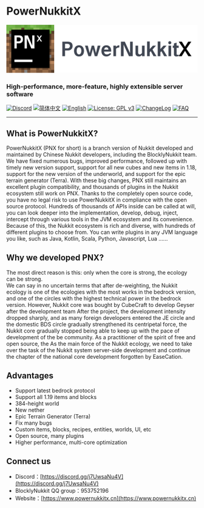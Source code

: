 # PowerNukkitX  

![PNX Banner](../image/PNX_BANNER.png)  

<h3 style="width: fit-content;" class="mdui-center">High-performance, more-feature, highly extensible server software</h2>  

[![Discord](https://img.shields.io/discord/944227466912870410?style=flat-square)](https://discord.gg/j7UwsaNu4V)
[![简体中文](https://img.shields.io/badge/简体中文-100%25-green?style=flat-square)](https://github.com/BlocklyNukkit/PowerNukkitX/blob/master/README.md)
[![English](https://img.shields.io/badge/English-30%25-yellow?style=flat-square)](https://github.com/BlocklyNukkit/PowerNukkitX/blob/master/blob/en-us/README.md)
[![License: GPL v3](https://img.shields.io/badge/License-GPL%20v3-blue.svg?style=flat-square)](https://github.com/BlocklyNukkit/PowerNukkitX/blob/master/LICENSE)
[![ChangeLog](https://img.shields.io/badge/更新日志-blue?style=flat-square)](https://github.com/BlocklyNukkit/PowerNukkitX/blob/master/CHANGELOG.md)
[![FAQ](https://img.shields.io/badge/FAQ-blue?style=flat-square)](https://github.com/BlocklyNukkit/PowerNukkitX/wiki/FAQ)

-----  

## What is PowerNukkitX?  

PowerNukkitX (PNX for short) is a branch version of Nukkit developed and maintained by Chinese Nukkit developers, 
including the BlocklyNukkit team. We have fixed numerous bugs, improved performance, followed up with timely new version support, 
support for all new cubes and new items in 1.18, support for the new version of the underworld, 
and support for the epic terrain generator (Terra).  With these big changes, PNX still maintains an excellent plugin compatibility, 
and thousands of plugins in the Nukkit ecosystem still work on PNX. Thanks to the completely open source code, 
you have no legal risk to use PowerNukkitX in compliance with the open source protocol. Hundreds of thousands of APIs inside can be called at will, 
you can look deeper into the implementation, develop, debug, inject, intercept through various tools in the JVM ecosystem and its convenience.
Because of this, the Nukkit ecosystem is rich and diverse, with hundreds of different plugins to choose from. You can write plugins in any JVM language you like, 
such as Java, Kotlin, Scala, Python, Javascript, Lua ......

## Why we developed PNX?  

The most direct reason is this: only when the core is strong, the ecology can be strong.  
We can say in no uncertain terms that after de-weighting, the Nukkit ecology is one of the ecologies with the most works in the bedrock version, and one of the circles with the highest technical power in the bedrock version. However, Nukkit core was bought by CubeCraft to develop Geyser after the development team
After the project, the development intensity dropped sharply, and as many foreign developers entered the JE circle and the domestic BDS circle gradually strengthened its centripetal force, the Nukkit core gradually stopped being able to keep up with the pace of development of the be community. As a practitioner of the spirit of free and open source, the
As the main force of the Nukkit ecology, we need to take over the task of the Nukkit system server-side development and continue the chapter of the national core development forgotten by EaseCation.

## Advantages  

- Support latest bedrock protocol
- Support all 1.19 items and blocks
- 384-height world
- New nether
- Epic Terrain Generator (Terra)
- Fix many bugs
- Custom items, blocks, recipes, entities, worlds, UI, etc
- Open source, many plugins
- Higher performance, multi-core optimization

## Connect us  

- Discord：[https://discord.gg/j7UwsaNu4V](https://discord.gg/j7UwsaNu4V)
- BlocklyNukkit QQ group：953752196
- Website：[https://www.powernukkitx.cn](https://www.powernukkitx.cn)